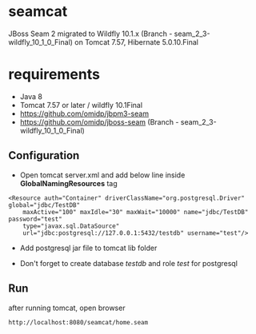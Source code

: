 # seamcat
JBoss Seam 2 migrated to Wildfly 10.1.x (Branch - seam_2_3-wildfly_10_1_0_Final)  on Tomcat 7.57, Hibernate 5.0.10.Final


# requirements

* Java 8
* Tomcat 7.57 or later / wildfly 10.1Final
* https://github.com/omidp/jbpm3-seam
* https://github.com/omidp/jboss-seam (Branch - seam_2_3-wildfly_10_1_0_Final)



## Configuration

* Open tomcat server.xml and add below line inside **GlobalNamingResources** tag

```
<Resource auth="Container" driverClassName="org.postgresql.Driver" global="jdbc/TestDB" 
	maxActive="100" maxIdle="30" maxWait="10000" name="jdbc/TestDB" password="test" 
	type="javax.sql.DataSource" 
	url="jdbc:postgresql://127.0.0.1:5432/testdb" username="test"/>
```


* Add postgresql jar file to tomcat lib folder

* Don't forget to create database _testdb_ and role _test_ for postgresql

## Run

after running tomcat, open browser 

```
http://localhost:8080/seamcat/home.seam
```
